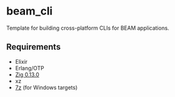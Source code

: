 # beam_cli

Template for building cross-platform CLIs for BEAM applications.

## Requirements

- Elixir
- Erlang/OTP
- [Zig 0.13.0](https://ziglang.org/download/)
- xz
- [7z](https://www.7-zip.org/download.html) (for Windows targets)
